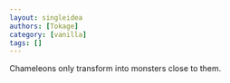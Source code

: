 ```yaml
---
layout: singleidea
authors: [Tokage]
category: [vanilla]
tags: []
---
```

Chameleons only transform into monsters close to them.
